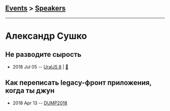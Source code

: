 ## [Events](../README.md) > [Speakers](../speakers.md)
---

# Александр Сушко

## Не разводите сырость
- 2018 Jul 05 -- [UralJS 8](https://youtu.be/tDceuplb3sI)  | [:notebook:](https://slides.com/sashasushko/blob#/)  
## Как переписать legacy-фронт приложения, когда ты джун
- 2018 Apr 13 -- [DUMP2018](https://www.youtube.com/watch?v=323raX_fW6A)    
